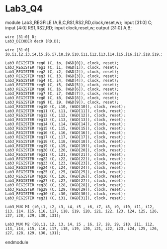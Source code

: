 # Lab3_Q4
module Lab3_REGFILE (A,B,C,RS1,RS2,RD,clock,reset,w);
	input [31:0] C;
	input [4:0] RS1,RS2,RD;
	input clock,reset,w;
	output [31:0] A,B;

	wire [31:0] D;
	Lab3_DECODER dec0 (RD,D);

	wire [31:0] i0,i1,i2,i3,i4,i5,i6,i7,i8,i9,i10,i11,i12,i13,i14,i15,i16,i17,i18,i19,i20,i21,i22,i23,i24,i25,i26,i27,i28,i29,i30,i31;

	Lab3_REGISTER reg0 (C, io, (W&D[0]), clock, reset);
	Lab3_REGISTER reg1 (C, i1, (W&D[1]), clock, reset);
	Lab3_REGISTER reg2 (C, i2, (W&D[2]), clock, reset);
	Lab3_REGISTER reg3 (C, i3, (W&D[3]), clock, reset);
	Lab3_REGISTER reg4 (C, i4, (W&D[4]), clock, reset);
	Lab3_REGISTER reg5 (C, i5, (W&D[5]), clock, reset);
	Lab3_REGISTER reg6 (C, i6, (W&D[6]), clock, reset);
	Lab3_REGISTER reg7 (C, i7, (W&D[7]), clock, reset);
	Lab3_REGISTER reg8 (C, i8, (W&D[8]), clock, reset);
	Lab3_REGISTER reg9 (C, i9, (W&D[9]), clock, reset);
	Lab3_REGISTER reg10 (C, i10, (W&D[10]), clock, reset);
	Lab3_REGISTER reg11 (C, i11, (W&D[11]), clock, reset);
	Lab3_REGISTER reg12 (C, i12, (W&D[12]), clock, reset);
	Lab3_REGISTER reg13 (C, i13, (W&D[13]), clock, reset);
	Lab3_REGISTER reg14 (C, i14, (W&D[14]), clock, reset);
	Lab3_REGISTER reg15 (C, i15, (W&D[15]), clock, reset);
	Lab3_REGISTER reg16 (C, i16, (W&D[16]), clock, reset);
	Lab3_REGISTER reg17 (C, i17, (W&D[17]), clock, reset);
	Lab3_REGISTER reg18 (C, i18, (W&D[18]), clock, reset);
	Lab3_REGISTER reg19 (C, i19, (W&D[19]), clock, reset);
	Lab3_REGISTER reg20 (C, i20, (W&D[20]), clock, reset);
	Lab3_REGISTER reg21 (C, i21, (W&D[21]), clock, reset);
	Lab3_REGISTER reg22 (C, i22, (W&D[22]), clock, reset);
	Lab3_REGISTER reg23 (C, i23, (W&D[23]), clock, reset);
	Lab3_REGISTER reg24 (C, i24, (W&D[24]), clock, reset);
	Lab3_REGISTER reg25 (C, i25, (W&D[25]), clock, reset);
	Lab3_REGISTER reg26 (C, i26, (W&D[26]), clock, reset);
	Lab3_REGISTER reg27 (C, i27, (W&D[27]), clock, reset);
	Lab3_REGISTER reg28 (C, i28, (W&D[28]), clock, reset);
	Lab3_REGISTER reg29 (C, i29, (W&D[29]), clock, reset);
	Lab3_REGISTER reg30 (C, i30, (W&D[30]), clock, reset);
	Lab3_REGISTER reg31 (C, i31, (W&D[31]), clock, reset);
	
	Lab3_MUX M1 (i0,i1, i2, i3, i4, i5 , i6, i7, i8, i9, i10, i11, i12, i13, i14, i15, i16, i17, i18, i19, i20, i21, i22, i23, i24, i25, i26, i27, i28, i29, i30, i31);
	
	Lab3_MUX M2 (i0,i1, i2, i3, i4, i5 , i6, i7, i8, i9, i10, i11, i12, i13, i14, i15, i16, i17, i18, i19, i20, i21, i22, i23, i24, i25, i26, i27, i28, i29, i30, i31);
	
endmodule
